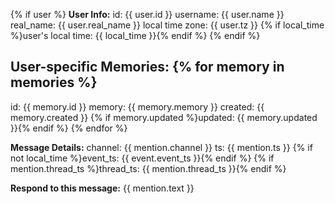 {% if user %}
**User Info:**
id: {{ user.id }}
username: {{ user.name }}
real_name: {{ user.real_name }}
local time zone: {{ user.tz }}
{% if local_time %}user's local time: {{ local_time }}{% endif %}
{% endif %}

**User-specific Memories:**
{% for memory in memories %}
---
id: {{ memory.id }}
memory: {{ memory.memory }}
created: {{ memory.created }}
{% if memory.updated %}updated: {{ memory.updated }}{% endif %}
{% endfor %}

**Message Details:**
channel: {{ mention.channel }}
ts: {{ mention.ts }}
{% if not local_time %}event_ts: {{ event.event_ts }}{% endif %}
{% if mention.thread_ts %}thread_ts: {{ mention.thread_ts }}{% endif %}

**Respond to this message:**
{{ mention.text }}